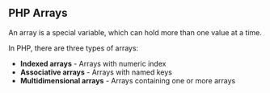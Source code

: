 ## PHP Arrays
An array is a special variable, which can hold more than one value at a time.

In PHP, there are three types of arrays:

- **Indexed arrays** - Arrays with numeric index
- **Associative arrays** - Arrays with named keys
- **Multidimensional arrays** - Arrays containing one or more arrays
